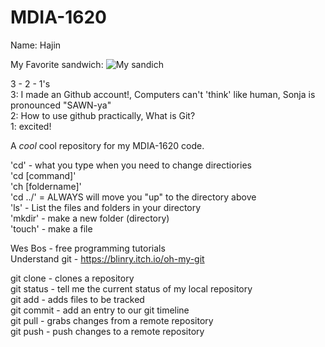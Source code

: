 # MDIA-1620

Name: Hajin

My Favorite sandwich:
![My sandich](https://www.onceuponachef.com/images/2023/05/fried-chicken-sandwiches-1638x2048.jpg)

3 - 2 - 1's <br>
3: I made an Github account!, Computers can't 'think' like human, Sonja is pronounced "SAWN-ya" <br>
2: How to use github practically, What is Git? <br>
1: excited! <br>




A *cool* cool repository for my MDIA-1620 code.

'cd' - what you type  when you need to change directiories <br>
'cd [command]' <br>
'ch [foldername]' <br>
'cd ../' = ALWAYS will move you "up" to the directory above <br>
'ls' - List the files and folders in your directory <br>
'mkdir' - make a new folder (directory) <br>
'touch' - make a file <br>

Wes Bos - free programming tutorials <br>
Understand git - https://blinry.itch.io/oh-my-git

git clone - clones a repository <br>
git status - tell me the current status of my local repository <br>
git add - adds files to be tracked <br>
git commit - add an entry to our git timeline <br>
git pull - grabs changes from a remote repository <br>
git push - push changes to a remote repository <br>


